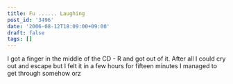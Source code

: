 ```yaml
---
title: Fu ...... Laughing
post_id: '3496'
date: '2006-08-12T18:09:00+09:00'
draft: false
tags: []
---
```


I got a finger in the middle of the CD - R and got out of it. After all I could cry out and escape but I felt it in a few hours for fifteen minutes I managed to get through somehow orz